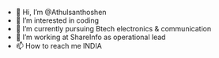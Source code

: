 - 👋 Hi, I’m @Athulsanthoshen
- 👀 I’m interested in coding
- 🌱 I’m currently pursuing Btech electronics & communication 
- 💞️ I’m working at ShareInfo as operational lead
- 📫 How to reach me INDIA

<!---
Athulsanthoshen/Athulsanthoshen is a ✨ special ✨ repository because its `README.md` (this file) appears on your GitHub profile.
You can click the Preview link to take a look at your changes.
--->
